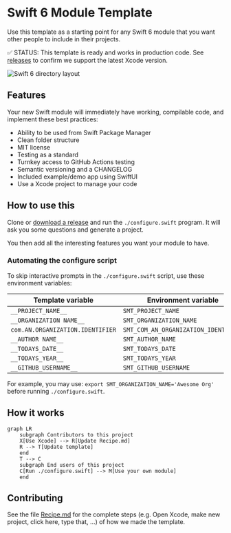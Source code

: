 # Swift 6 Module Template

Use this template as a starting point for any Swift 6 module that you want other people to include in their projects.

:white_check_mark: STATUS: This template is ready and works in production code. See [releases](https://github.com/fulldecent/swift6-module-template/releases) to confirm we support the latest Xcode version.

![Swift 6 directory layout](https://github.com/fulldecent/swift5-module-template/assets/382183/1a7965f0-af84-4d00-9bb6-97db76e6e715)

## Features

Your new Swift module will immediately have working, compilable code, and implement these best practices:

- Ability to be used from Swift Package Manager
- Clean folder structure
- MIT license
- Testing as a standard
- Turnkey access to GitHub Actions testing
- Semantic versioning and a CHANGELOG
- Included example/demo app using SwiftUI
- Use a Xcode project to manage your code

## How to use this

Clone or [download a release](https://github.com/fulldecent/swift6-module-template/releases) and run the  `./configure.swift` program. It will ask you some questions and generate a project.

You then add all the interesting features you want your module to have.

### Automating the configure script

To skip interactive prompts in the `./configure.swift` script, use these environment variables:

| Template variable                | Environment variable                     |
| -------------------------------- | ---------------------------------------- |
| `__PROJECT_NAME__`               | `SMT_PROJECT_NAME`                       |
| `__ORGANIZATION NAME__`          | `SMT_ORGANIZATION_NAME`                  |
| `com.AN.ORGANIZATION.IDENTIFIER` | `SMT_COM_AN_ORGANIZATION_IDENTIFIER`     |
| `__AUTHOR NAME__`                | `SMT_AUTHOR_NAME`                        |
| `__TODAYS_DATE__`                | `SMT_TODAYS_DATE`                        |
| `__TODAYS_YEAR__`                | `SMT_TODAYS_YEAR`                        |
| `__GITHUB_USERNAME__`            | `SMT_GITHUB_USERNAME`                    |

For example, you may use: `export SMT_ORGANIZATION_NAME='Awesome Org'` before running `./configure.swift`.

## How it works

```mermaid
graph LR
    subgraph Contributors to this project
    X[Use Xcode] --> R[Update Recipe.md]
    R --> T[Update template]
    end
    T --> C
    subgraph End users of this project
    C[Run ./configure.swift] --> M[Use your own module]
    end
```

## Contributing

See the file [Recipe.md](Recipe.md) for the complete steps (e.g. Open Xcode, make new project, click here, type that, …) of how we made the template.
